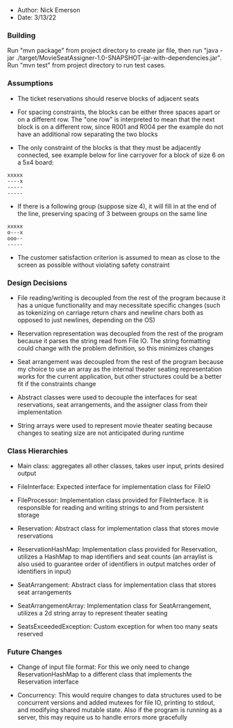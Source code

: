 
- Author: Nick Emerson
- Date: 3/13/22

### Building

Run "mvn package" from project directory to create jar file,
then run "java -jar ./target/MovieSeatAssigner-1.0-SNAPSHOT-jar-with-dependencies.jar". Run "mvn test" from project directory to run test cases.

### Assumptions

- The ticket reservations should reserve blocks of adjacent seats

- For spacing constraints, the blocks can be either three spaces apart or on a different row. The "one row" is interpreted to mean that the next block is on a different row, since R001 and R004 per the example do not have an additional row separating the two blocks

- The only constraint of the blocks is that they must be adjacently connected, see example below for line carryover for a block of size 6 on a 5x4 board:
```
xxxxx
----x
-----
-----
```

- If there is a following group (suppose size 4), it will fill in at the end of the line, preserving spacing of 3 between groups on the same line
```
xxxxx
o---x
ooo--
-----
```


- The customer satisfaction criterion is assumed to mean as close to the screen as possible without violating safety constraint


### Design Decisions

- File reading/writing is decoupled from the rest of the program because it has a unique functionality and may necessitate specific changes (such as tokenizing on carriage return chars and newline chars both as opposed to just newlines, depending on the OS)

- Reservation representation was decoupled from the rest of the program because it parses the string read from File IO. The string formatting could change with the problem definition, so this minimizes changes

- Seat arrangement was decoupled from the rest of the program because my choice to use an array as the internal theater seating representation works for the current application, but other structures could be a better fit if the constraints change

- Abstract classes were used to decouple the interfaces for seat reservations, seat arrangements, and the assigner class from their implementation

- String arrays were used to represent movie theater seating because changes to seating size are not anticipated during runtime


### Class Hierarchies

- Main class: aggregates all other classes, takes user input, prints desired output

- FileInterface: Expected interface for implementation class for FileIO

- FileProcessor: Implementation class provided for FileInterface. It is responsible for reading and writing strings to and from persistent storage

- Reservation: Abstract class for implementation class that stores movie reservations

- ReservationHashMap: Implementation class provided for Reservation, utilizes a HashMap to map identifiers and seat counts (an arraylist is also used to guarantee order of identifiers in output matches order of identifiers in input)

- SeatArrangement: Abstract class for implementation class that stores seat arrangements

- SeatArrangementArray: Implementation class for SeatArrangement, utilizes a 2d string array to represent theater seating

- SeatsExceededException: Custom exception for when too many seats reserved


### Future Changes

- Change of input file format: For this we only need to change ReservationHashMap to a different class that implements the Reservation interface

- Concurrency: This would require changes to data structures used to be concurrent versions and added mutexes for file IO, printing to stdout, and modifying shared mutable state. Also if the program is running as a server, this may require us to handle errors more gracefully


